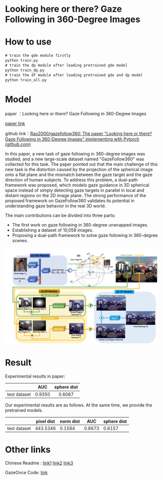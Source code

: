 # Looking here or there? Gaze Following in 360-Degree Images

# How to use

```
# train the gde module firstly
python train.py
# train the dp module after loading pretrained gde model
python train_dp.py 
# train the df module after loading pretrained gde and dp model
python train_all.py
```

# Model

paper ：Looking here or there? Gaze Following in 360-Degree Images

[paper link](https://openaccess.thecvf.com/content/ICCV2021/papers/Li_Looking_Here_or_There_Gaze_Following_in_360-Degree_Images_ICCV_2021_paper.pdf)

github link：[Rao2000/gazefollow360: The paper &#34;Looking here or there? Gaze Following in 360-Degree Images&#34; implementing with Pytorch (github.com)](https://github.com/Rao2000/gazefollow360)

In this paper, a new task of gaze following in 360-degree images was studied, and a new large-scale dataset named "GazeFollow360" was collected for this task. The paper pointed out that the main challenge of this new task is the distortion caused by the projection of the spherical image onto a flat plane and the mismatch between the gaze target and the gaze direction of human subjects. To address this problem, a dual-path framework was proposed, which models gaze guidance in 3D spherical space instead of simply detecting gaze targets in parallel in local and distant regions on the 2D image plane. The strong performance of the proposed framework on GazeFollow360 validates its potential in understanding gaze behavior in the real 3D world.

The main contributions can be divided into three parts:

* The first work on gaze following in 360-degree unwrapped images.
* Establishing a dataset of 10,058 images.
* Proposing a dual-path framework to solve gaze following in 360-degree scenes.

![1681109252269](image/README/1681109252269.png)


# Result

Experimental results in paper:

|              |  AUC  | sphere dist |
| :----------: | :----: | :---------: |
| test dataset | 0.9350 |   0.6067   |


Our experimental results are as follows. At the same time, we provide the pretrained models.

|              | pixel dist | norm dist | AUC    | sphere dist |
| ------------ | ---------- | --------- | ------ | ----------- |
| test dataset | 443.5346   | 0.1584    | 0.8673 | 0.6157      |

# Other links

Chinese Readme : [link1](https://zhuanlan.zhihu.com/p/620706533)  [link2](https://blog.csdn.net/weixin_42264234/article/details/130056365) [link3](https://juejin.cn/post/7220244993788493861)

GazeOnce Code: [link]()
